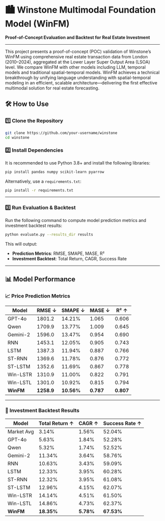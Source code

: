 
# 🏙️ Winstone Multimodal Foundation Model (WinFM)

**Proof-of-Concept Evaluation and Backtest for Real Estate Investment**

---
This project presents a proof-of-concept (POC) validation of Winstone’s WinFM using comprehensive real estate transaction data from London (2010–2024), aggregated at the Lower Layer Super Output Area (LSOA) level. We compare WinFM with other models including LLM, temporal models and traditional spatial-temporal models. WinFM achieves a technical breakthrough by unifying language understanding with spatial-temporal modeling in an efficient, scalable architecture—delivering the first effective multimodal solution for real estate forecasting. 
## 🛠️ How to Use

### 1️⃣ Clone the Repository

```bash
git clone https://github.com/your-username/winstone
cd winstone
```

### 2️⃣ Install Dependencies

It is recommended to use Python 3.8+ and install the following libraries:

```bash
pip install pandas numpy scikit-learn pyarrow
```

Alternatively, use a `requirements.txt`:

```bash
pip install -r requirements.txt
```

---

### 3️⃣ Run Evaluation & Backtest

Run the following command to compute model prediction metrics and investment backtest results:

```bash
python evaluate.py --results_dir results
```

This will output:

- **Prediction Metrics**: RMSE, SMAPE, MASE, R²
- **Investment Backtest**: Total Return, CAGR, Success Rate

---

## 📊 Model Performance

### 📈 Price Prediction Metrics

| Model      | RMSE ↓   | SMAPE ↓  | MASE ↓   | R² ↑     |
|------------|-----------|-----------|-----------|-----------|
| GPT-4o     | 1801.2    | 14.21%    | 1.065     | 0.606     |
| Qwen       | 1709.9    | 13.77%    | 1.009     | 0.645     |
| Gemini-2   | 1596.0    | 13.47%    | 0.954     | 0.690     |
| RNN        | 1453.1    | 12.05%    | 0.905     | 0.743     |
| LSTM       | 1387.3    | 11.94%    | 0.887     | 0.766     |
| ST-RNN     | 1369.6    | 11.78%    | 0.876     | 0.772     |
| ST-LSTM    | 1352.6    | 11.69%    | 0.867     | 0.778     |
| Win-LSTR   | 1310.9    | 11.00%    | 0.822     | 0.791     |
| Win-LSTL   | 1301.0    | 10.92%    | 0.815     | 0.794     |
| **WinFM**  | **1258.9**| **10.56%**| **0.787** | **0.807** |

---

### 💸 Investment Backtest Results

| Model      | Total Return ↑ | CAGR ↑     | Success Rate ↑ |
|------------|----------------|-------------|----------------|
| Market Avg | 3.14%          | 1.56%       | 52.04%         |
| GPT-4o     | 5.63%          | 1.84%       | 52.28%         |
| Qwen       | 5.32%          | 1.74%       | 52.52%         |
| Gemini-2   | 11.34%         | 3.64%       | 58.76%         |
| RNN        | 10.63%         | 3.43%       | 59.09%         |
| LSTM       | 12.33%         | 3.95%       | 60.28%         |
| ST-RNN     | 12.32%         | 3.95%       | 61.08%         |
| ST-LSTM    | 12.96%         | 4.15%       | 62.07%         |
| Win-LSTR   | 14.14%         | 4.51%       | 61.50%         |
| Win-LSTL   | 14.86%         | 4.73%       | 62.37%         |
| **WinFM**  | **18.35%**     | **5.78%**   | **67.53%**     |

